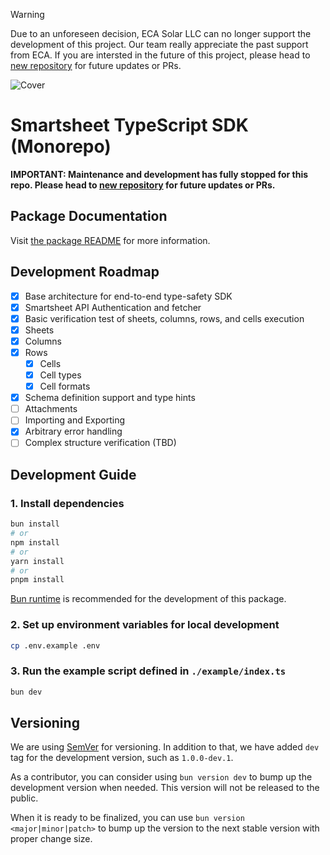 > [!WARNING]  
> Due to an unforeseen decision, ECA Solar LLC can no longer support the development of this project. Our team really appreciate the past support from ECA. If you are intersted in the future of this project, please head to [new repository](https://github.com/lilingxi01/smartsheet-typescript) for future updates or PRs.

![Cover](https://imagedelivery.net/Dr98IMl5gQ9tPkFM5JRcng/afca3dd9-65b1-4fc0-97ef-4002071e8a00/Ultra)

# Smartsheet TypeScript SDK (Monorepo)

**IMPORTANT: Maintenance and development has fully stopped for this repo. Please head to [new repository](https://github.com/lilingxi01/smartsheet-typescript) for future updates or PRs.**

## Package Documentation

Visit [the package README](./packages/smartsheet-typescript/README.md) for more information.

## Development Roadmap

- [x] Base architecture for end-to-end type-safety SDK
- [x] Smartsheet API Authentication and fetcher
- [x] Basic verification test of sheets, columns, rows, and cells execution
- [x] Sheets
- [x] Columns
- [x] Rows
  - [x] Cells
  - [x] Cell types
  - [x] Cell formats
- [x] Schema definition support and type hints
- [ ] Attachments
- [ ] Importing and Exporting
- [x] Arbitrary error handling
- [ ] Complex structure verification (TBD)

## Development Guide

### 1. Install dependencies

```bash
bun install
# or
npm install
# or
yarn install
# or
pnpm install
```

[Bun runtime](https://bun.sh/) is recommended for the development of this package.

### 2. Set up environment variables for local development

```bash
cp .env.example .env
```

### 3. Run the example script defined in `./example/index.ts`

```bash
bun dev
```

## Versioning

We are using [SemVer](https://semver.org/) for versioning. In addition to that, we have added `dev` tag for the development version, such as `1.0.0-dev.1`.

As a contributor, you can consider using `bun version dev` to bump up the development version when needed. This version will not be released to the public.

When it is ready to be finalized, you can use `bun version <major|minor|patch>` to bump up the version to the next stable version with proper change size.
